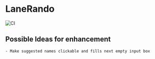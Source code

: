 # LaneRando

![CI](https://github.com/Poss111/LaneRando/workflows/CI/badge.svg)

## Possible Ideas for enhancement
    - Make suggested names clickable and fills next empty input box
